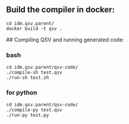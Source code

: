 ## Build the compiler in docker:

```
cd idm.qsv.parent/
docker build -t qsv .
```

## Compiling QSV and running generated code:

### bash

```
cd idm.qsv.parent/qsv-code/
./compile-sh test.qsv
./run-sh test.sh
```

### for python

```
cd idm.qsv.parent/qsv-code/
./compile-py test.qsv
./run-py test.py
```

